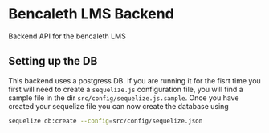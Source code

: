 # Bencaleth LMS Backend
Backend API for the bencaleth LMS
## Setting up the DB
This backend uses a postgress DB. If you are running it for the fisrt time you first will need to create a `sequelize.js` configuration file, you will find a sample file in the dir `src/config/sequelize.js.sample`. Once you have created your sequelize file you can now create the database using 
```bash
sequelize db:create --config=src/config/sequelize.json
```